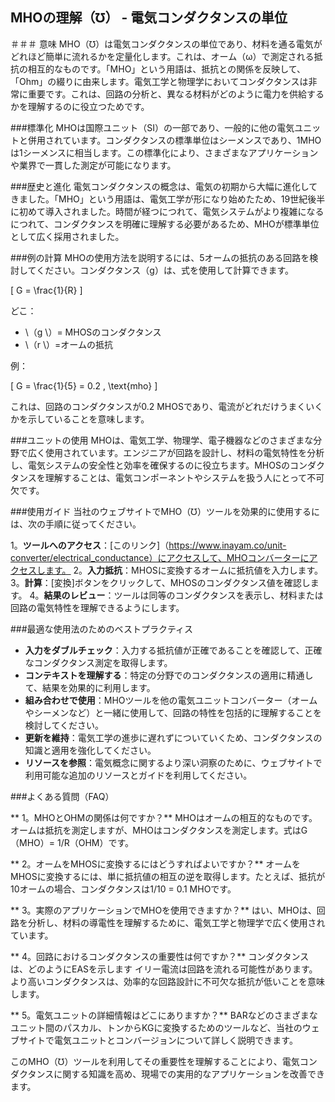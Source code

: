 ## MHOの理解（℧） - 電気コンダクタンスの単位

＃＃＃ 意味
MHO（℧）は電気コンダクタンスの単位であり、材料を通る電気がどれほど簡単に流れるかを定量化します。これは、オーム（ω）で測定される抵抗の相互的なものです。「MHO」という用語は、抵抗との関係を反映して、「Ohm」の綴りに由来します。電気工学と物理学においてコンダクタンスは非常に重要です。これは、回路の分析と、異なる材料がどのように電力を供給するかを理解するのに役立つためです。

###標準化
MHOは国際ユニット（SI）の一部であり、一般的に他の電気ユニットと併用されています。コンダクタンスの標準単位はシーメンスであり、1MHOは1シーメンスに相当します。この標準化により、さまざまなアプリケーションや業界で一貫した測定が可能になります。

###歴史と進化
電気コンダクタンスの概念は、電気の初期から大幅に進化してきました。「MHO」という用語は、電気工学が形になり始めたため、19世紀後半に初めて導入されました。時間が経つにつれて、電気システムがより複雑になるにつれて、コンダクタンスを明確に理解する必要があるため、MHOが標準単位として広く採用されました。

###例の計算
MHOの使用方法を説明するには、5オームの抵抗のある回路を検討してください。コンダクタンス（g）は、式を使用して計算できます。

\[ G = \frac{1}{R} \]

どこ：
-  \（g \）= MHOSのコンダクタンス
-  \（r \）=オームの抵抗

例：

\[ G = \frac{1}{5} = 0.2 \, \text{mho} \]

これは、回路のコンダクタンスが0.2 MHOSであり、電流がどれだけうまくいくかを示していることを意味します。

###ユニットの使用
MHOは、電気工学、物理学、電子機器などのさまざまな分野で広く使用されています。エンジニアが回路を設計し、材料の電気特性を分析し、電気システムの安全性と効率を確保するのに役立ちます。MHOSのコンダクタンスを理解することは、電気コンポーネントやシステムを扱う人にとって不可欠です。

###使用ガイド
当社のウェブサイトでMHO（℧）ツールを効果的に使用するには、次の手順に従ってください。

1。**ツールへのアクセス**：[このリンク]（https://www.inayam.co/unit-converter/electrical_conductance）にアクセスして、MHOコンバーターにアクセスします。
2。**入力抵抗**：MHOSに変換するオームに抵抗値を入力します。
3。**計算**：[変換]ボタンをクリックして、MHOSのコンダクタンス値を確認します。
4。**結果のレビュー**：ツールは同等のコンダクタンスを表示し、材料または回路の電気特性を理解できるようにします。

###最適な使用法のためのベストプラクティス
-  **入力をダブルチェック**：入力する抵抗値が正確であることを確認して、正確なコンダクタンス測定を取得します。
-  **コンテキストを理解する**：特定の分野でのコンダクタンスの適用に精通して、結果を効果的に利用します。
-  **組み合わせで使用**：MHOツールを他の電気ユニットコンバーター（オームやシーメンなど）と一緒に使用して、回路の特性を包括的に理解することを検討してください。
-  **更新を維持**：電気工学の進歩に遅れずについていくため、コンダクタンスの知識と適用を強化してください。
-  **リソースを参照**：電気概念に関するより深い洞察のために、ウェブサイトで利用可能な追加のリソースとガイドを利用してください。

###よくある質問（FAQ）

** 1。MHOとOHMの関係は何ですか？**
MHOはオームの相互的なものです。オームは抵抗を測定しますが、MHOはコンダクタンスを測定します。式はG（MHO）= 1/R（OHM）です。

** 2。オームをMHOSに変換するにはどうすればよいですか？**
オームをMHOSに変換するには、単に抵抗値の相互の逆を取得します。たとえば、抵抗が10オームの場合、コンダクタンスは1/10 = 0.1 MHOです。

** 3。実際のアプリケーションでMHOを使用できますか？**
はい、MHOは、回路を分析し、材料の導電性を理解するために、電気工学と物理学で広く使用されています。

** 4。回路におけるコンダクタンスの重要性は何ですか？**
コンダクタンスは、どのようにEASを示します イリー電流は回路を流れる可能性があります。より高いコンダクタンスは、効率的な回路設計に不可欠な抵抗が低いことを意味します。

** 5。電気ユニットの詳細情報はどこにありますか？**
BARなどのさまざまなユニット間のパスカル、トンからKGに変換するためのツールなど、当社のウェブサイトで電気ユニットとコンバージョンについて詳しく説明できます。

このMHO（℧）ツールを利用してその重要性を理解することにより、電気コンダクタンスに関する知識を高め、現場での実用的なアプリケーションを改善できます。